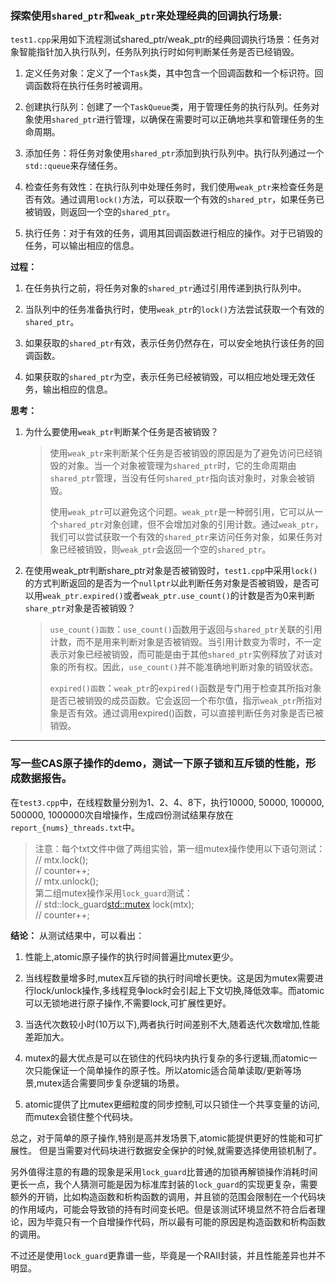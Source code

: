 ### 探索使用`shared_ptr`和`weak_ptr`来处理经典的回调执行场景:<br>

`test1.cpp`采用如下流程测试shared_ptr/weak_ptr的经典回调执行场景：任务对象智能指针加入执行队列，任务队列执行时如何判断某任务是否已经销毁。<br>

1. 定义任务对象：定义了一个`Task`类，其中包含一个回调函数和一个标识符。回调函数将在执行任务时被调用。
   
2. 创建执行队列：创建了一个`TaskQueue`类，用于管理任务的执行队列。任务对象使用`shared_ptr`进行管理，以确保在需要时可以正确地共享和管理任务的生命周期。
   
3. 添加任务：将任务对象使用`shared_ptr`添加到执行队列中。执行队列通过一个`std::queue`来存储任务。
   
4. 检查任务有效性：在执行队列中处理任务时，我们使用`weak_ptr`来检查任务是否有效。通过调用`lock()`方法，可以获取一个有效的`shared_ptr`，如果任务已被销毁，则返回一个空的`shared_ptr`。
   
5. 执行任务：对于有效的任务，调用其回调函数进行相应的操作。对于已销毁的任务，可以输出相应的信息。

**过程：**<br>

1. 在任务执行之前，将任务对象的`shared_ptr`通过引用传递到执行队列中。
   
2. 当队列中的任务准备执行时，使用`weak_ptr`的`lock()`方法尝试获取一个有效的`shared_ptr`。
   
3. 如果获取的`shared_ptr`有效，表示任务仍然存在，可以安全地执行该任务的回调函数。
   
4. 如果获取的`shared_ptr`为空，表示任务已经被销毁，可以相应地处理无效任务，输出相应的信息。

**思考：**

1. 为什么要使用`weak_ptr`判断某个任务是否被销毁？
    > 使用`weak_ptr`来判断某个任务是否被销毁的原因是为了避免访问已经销毁的对象。当一个对象被管理为`shared_ptr`时，它的生命周期由`shared_ptr`管理，当没有任何`shared_ptr`指向该对象时，对象会被销毁。
    > 
    > 使用`weak_ptr`可以避免这个问题。`weak_ptr`是一种弱引用，它可以从一个`shared_ptr`对象创建，但不会增加对象的引用计数。通过`weak_ptr`，我们可以尝试获取一个有效的`shared_ptr`来访问任务对象，如果任务对象已经被销毁，则`weak_ptr`会返回一个空的`shared_ptr`。

2. 在使用weak_ptr判断share_ptr对象是否被销毁时，`test1.cpp`中采用`lock()`的方式判断返回的是否为一个`nullptr`以此判断任务对象是否被销毁，是否可以用`weak_ptr.expired()`或者`weak_ptr.use_count()`的计数是否为0来判断`share_ptr`对象是否被销毁？
    > `use_count()函数`：`use_count()`函数用于返回与`shared_ptr`关联的引用计数，而不是用来判断对象是否被销毁。当引用计数变为零时，不一定表示对象已经被销毁，而可能是由于其他`shared_ptr`实例释放了对该对象的所有权。因此，`use_count()`并不能准确地判断对象的销毁状态。
    > 
    > `expired()函数`：`weak_ptr`的`expired()`函数是专门用于检查其所指对象是否已被销毁的成员函数。它会返回一个布尔值，指示`weak_ptr`所指对象是否有效。通过调用expired()函数，可以直接判断任务对象是否已被销毁。

------

### 写一些CAS原子操作的demo，测试一下原子锁和互斥锁的性能，形成数据报告。

在`test3.cpp`中，在线程数量分别为1、2、4、8下，执行10000, 50000, 100000, 500000, 1000000次自增操作，生成四份测试结果存放在`report_{nums}_threads.txt`中。

> 注意：每个txt文件中做了两组实验，第一组mutex操作使用以下语句测试：<br>
>   // mtx.lock();<br>
>   // counter++;<br>
>   // mtx.unlock();<br>
>   第二组mutex操作采用`lock_guard`测试：<br>
>   // std::lock_guard<std::mutex> lock(mtx);<br>
>   // counter++;<br>

**结论：**
从测试结果中，可以看出：

1. 性能上,atomic原子操作的执行时间普遍比mutex更少。

2. 当线程数量增多时,mutex互斥锁的执行时间增长更快。这是因为mutex需要进行lock/unlock操作,多线程竞争lock时会引起上下文切换,降低效率。而atomic可以无锁地进行原子操作,不需要lock,可扩展性更好。

3. 当迭代次数较小时(10万以下),两者执行时间差别不大,随着迭代次数增加,性能差距加大。

4. mutex的最大优点是可以在锁住的代码块内执行复杂的多行逻辑,而atomic一次只能保证一个简单操作的原子性。所以atomic适合简单读取/更新等场景,mutex适合需要同步复杂逻辑的场景。

5. atomic提供了比mutex更细粒度的同步控制,可以只锁住一个共享变量的访问,而mutex会锁住整个代码块。

总之，对于简单的原子操作,特别是高并发场景下,atomic能提供更好的性能和可扩展性。 但是当需要对代码块进行数据安全保护的时候,就需要选择使用锁机制了。


另外值得注意的有趣的现象是采用`lock_guard`比普通的加锁再解锁操作消耗时间更长一点，我个人猜测可能是因为标准库封装的`lock_guard`的实现更复杂，需要额外的开销，比如构造函数和析构函数的调用，并且锁的范围会限制在一个代码块的作用域内，可能会导致锁的持有时间变长吧。但是该测试环境显然不符合后者理论，因为毕竟只有一个自增操作代码，所以最有可能的原因是构造函数和析构函数的调用。

不过还是使用`lock_guard`更靠谱一些，毕竟是一个RAII封装，并且性能差异也并不明显。